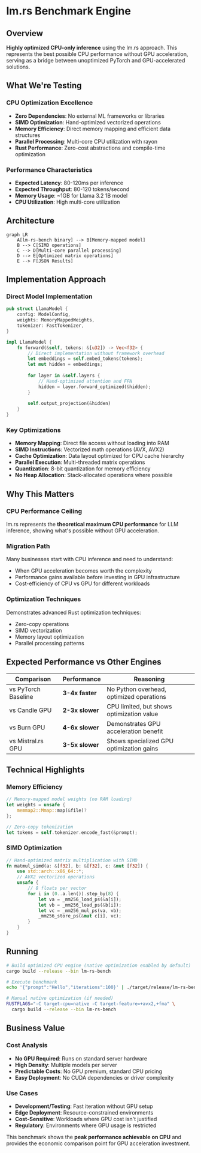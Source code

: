 # lm.rs Benchmark Engine

## Overview

**Highly optimized CPU-only inference** using the lm.rs approach. This represents the best possible CPU performance without GPU acceleration, serving as a bridge between unoptimized PyTorch and GPU-accelerated solutions.

## What We're Testing

### CPU Optimization Excellence
- **Zero Dependencies**: No external ML frameworks or libraries
- **SIMD Optimization**: Hand-optimized vectorized operations
- **Memory Efficiency**: Direct memory mapping and efficient data structures
- **Parallel Processing**: Multi-core CPU utilization with rayon
- **Rust Performance**: Zero-cost abstractions and compile-time optimization

### Performance Characteristics
- **Expected Latency**: 80-120ms per inference
- **Expected Throughput**: 80-120 tokens/second
- **Memory Usage**: ~1GB for Llama 3.2 1B model
- **CPU Utilization**: High multi-core utilization

## Architecture

```mermaid
graph LR
    A[lm-rs-bench binary] --> B[Memory-mapped model]
    B --> C[SIMD operations]
    C --> D[Multi-core parallel processing]
    D --> E[Optimized matrix operations]
    E --> F[JSON Results]
```

## Implementation Approach

### Direct Model Implementation
```rust
pub struct LlamaModel {
    config: ModelConfig,
    weights: MemoryMappedWeights,
    tokenizer: FastTokenizer,
}

impl LlamaModel {
    fn forward(&self, tokens: &[u32]) -> Vec<f32> {
        // Direct implementation without framework overhead
        let embeddings = self.embed_tokens(tokens);
        let mut hidden = embeddings;
        
        for layer in &self.layers {
            // Hand-optimized attention and FFN
            hidden = layer.forward_optimized(&hidden);
        }
        
        self.output_projection(&hidden)
    }
}
```

### Key Optimizations
- **Memory Mapping**: Direct file access without loading into RAM
- **SIMD Instructions**: Vectorized math operations (AVX, AVX2)
- **Cache Optimization**: Data layout optimized for CPU cache hierarchy
- **Parallel Execution**: Multi-threaded matrix operations
- **Quantization**: 8-bit quantization for memory efficiency
- **No Heap Allocation**: Stack-allocated operations where possible

## Why This Matters

### CPU Performance Ceiling
lm.rs represents the **theoretical maximum CPU performance** for LLM inference, showing what's possible without GPU acceleration.

### Migration Path
Many businesses start with CPU inference and need to understand:
- When GPU acceleration becomes worth the complexity
- Performance gains available before investing in GPU infrastructure
- Cost-efficiency of CPU vs GPU for different workloads

### Optimization Techniques
Demonstrates advanced Rust optimization techniques:
- Zero-copy operations
- SIMD vectorization  
- Memory layout optimization
- Parallel processing patterns

## Expected Performance vs Other Engines

| Comparison | Performance | Reasoning |
|------------|-------------|-----------|
| vs PyTorch Baseline | **3-4x faster** | No Python overhead, optimized operations |
| vs Candle GPU | **2-3x slower** | CPU limited, but shows optimization value |
| vs Burn GPU | **4-6x slower** | Demonstrates GPU acceleration benefit |
| vs Mistral.rs GPU | **3-5x slower** | Shows specialized GPU optimization gains |

## Technical Highlights

### Memory Efficiency
```rust
// Memory-mapped model weights (no RAM loading)
let weights = unsafe {
    memmap2::Mmap::map(&file)?
};

// Zero-copy tokenization
let tokens = self.tokenizer.encode_fast(&prompt);
```

### SIMD Optimization
```rust
// Hand-optimized matrix multiplication with SIMD
fn matmul_simd(a: &[f32], b: &[f32], c: &mut [f32]) {
    use std::arch::x86_64::*;
    // AVX2 vectorized operations
    unsafe {
        // 8 floats per vector
        for i in (0..a.len()).step_by(8) {
            let va = _mm256_load_ps(&a[i]);
            let vb = _mm256_load_ps(&b[i]);
            let vc = _mm256_mul_ps(va, vb);
            _mm256_store_ps(&mut c[i], vc);
        }
    }
}
```

## Running

```bash
# Build optimized CPU engine (native optimization enabled by default)
cargo build --release --bin lm-rs-bench

# Execute benchmark
echo '{"prompt":"Hello","iterations":100}' | ./target/release/lm-rs-bench

# Manual native optimization (if needed)
RUSTFLAGS="-C target-cpu=native -C target-feature=+avx2,+fma" \
  cargo build --release --bin lm-rs-bench
```

## Business Value

### Cost Analysis
- **No GPU Required**: Runs on standard server hardware
- **High Density**: Multiple models per server
- **Predictable Costs**: No GPU premium, standard CPU pricing
- **Easy Deployment**: No CUDA dependencies or driver complexity

### Use Cases
- **Development/Testing**: Fast iteration without GPU setup
- **Edge Deployment**: Resource-constrained environments  
- **Cost-Sensitive**: Workloads where GPU cost isn't justified
- **Regulatory**: Environments where GPU usage is restricted

This benchmark shows the **peak performance achievable on CPU** and provides the economic comparison point for GPU acceleration investment.